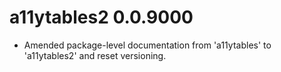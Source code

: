 # a11ytables2 0.0.9000

* Amended package-level documentation from 'a11ytables' to 'a11ytables2' and reset versioning.
